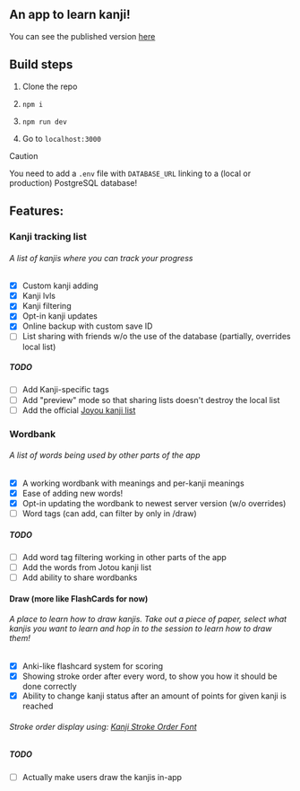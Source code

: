 ## An app to learn kanji!

You can see the published version [here](https://mykanji.vercel.app)

## Build steps

1. Clone the repo
1. `npm i`
1. `npm run dev`

1. Go to `localhost:3000`

> [!CAUTION]
> You need to add a `.env` file with `DATABASE_URL` linking to a (local or production) PostgreSQL database!

## Features:

### Kanji tracking list

###### A list of kanjis where you can track your progress

- [x] Custom kanji adding
- [x] Kanji lvls
- [x] Kanji filtering
- [x] Opt-in kanji updates
- [x] Online backup with custom save ID
- [ ] List sharing with friends w/o the use of the database (partially, overrides local list)

##### TODO

- [ ] Add Kanji-specific tags
- [ ] Add "preview" mode so that sharing lists doesn't destroy the local list
- [ ] Add the official [Joyou kanji list](https://www.bunka.go.jp/kokugo_nihongo/sisaku/joho/joho/kijun/naikaku/pdf/joyokanjihyo_20101130.pdf)

### Wordbank

###### A list of words being used by other parts of the app

- [x] A working wordbank with meanings and per-kanji meanings
- [x] Ease of adding new words!
- [x] Opt-in updating the wordbank to newest server version (w/o overrides)
- [ ] Word tags (can add, can filter by only in /draw)

##### TODO

- [ ] Add word tag filtering working in other parts of the app
- [ ] Add the words from Jotou kanji list
- [ ] Add ability to share wordbanks

#### Draw (more like FlashCards for now)

###### A place to learn how to draw kanjis. Take out a piece of paper, select what kanjis you want to learn and hop in to the session to learn how to draw them!

- [x] Anki-like flashcard system for scoring
- [x] Showing stroke order after every word, to show you how it should be done correctly
- [x] Ability to change kanji status after an amount of points for given kanji is reached

###### Stroke order display using: [Kanji Stroke Order Font](https://www.nihilist.org.uk/)

##### TODO

- [ ] Actually make users draw the kanjis in-app
